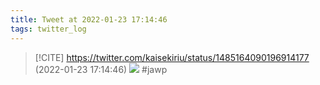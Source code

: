```yaml
---
title: Tweet at 2022-01-23 17:14:46
tags: twitter_log
---
```


> [!CITE] https://twitter.com/kaisekiriu/status/1485164090196914177 (2022-01-23 17:14:46)
> ![](https://twitter.com/kaisekiriu/status/1485164090196914177)
> #jawp
